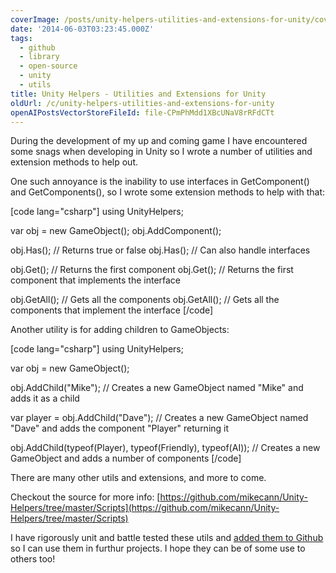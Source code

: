 ```yaml
---
coverImage: /posts/unity-helpers-utilities-and-extensions-for-unity/cover.jpg
date: '2014-06-03T03:23:45.000Z'
tags:
  - github
  - library
  - open-source
  - unity
  - utils
title: Unity Helpers - Utilities and Extensions for Unity
oldUrl: /c/unity-helpers-utilities-and-extensions-for-unity
openAIPostsVectorStoreFileId: file-CPmPhMdd1XBcUNaV8rRFdCTt
---
```


During the development of my up and coming game I have encountered some snags when developing in Unity so I wrote a number of utilities and extension methods to help out.

<!-- more -->

One such annoyance is the inability to use interfaces in GetComponent() and GetComponents(), so I wrote some extension methods to help with that:

[code lang="csharp"]
using UnityHelpers;

var obj = new GameObject();
obj.AddComponent<MyComponent>();

obj.Has<MyComponent>(); // Returns true or false
obj.Has<IMyComponent>(); // Can also handle interfaces

obj.Get<MyComponent>(); // Returns the first component
obj.Get<IMyComponent>(); // Returns the first component that implements the interface

obj.GetAll<MyComponent>(); // Gets all the components
obj.GetAll<IMyComponent>(); // Gets all the components that implement the interface
[/code]

Another utility is for adding children to GameObjects:

[code lang="csharp"]
using UnityHelpers;

var obj = new GameObject();

obj.AddChild("Mike"); // Creates a new GameObject named "Mike" and adds it as a child

var player = obj.AddChild<Player>("Dave"); // Creates a new GameObject named "Dave" and adds the component "Player" returning it

obj.AddChild(typeof(Player), typeof(Friendly), typeof(AI)); // Creates a new GameObject and adds a number of components
[/code]

There are many other utils and extensions, and more to come.

Checkout the source for more info: [https://github.com/mikecann/Unity-Helpers/tree/master/Scripts](https://github.com/mikecann/Unity-Helpers/tree/master/Scripts)

I have rigorously unit and battle tested these utils and [added them to Github](https://github.com/mikecann/Unity-Helpers) so I can use them in furthur projects. I hope they can be of some use to others too!
